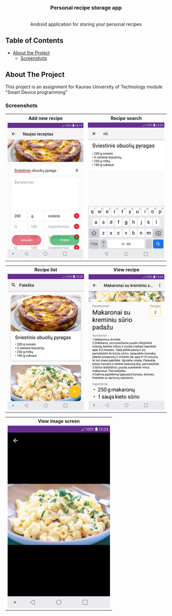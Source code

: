 <div align="center">
 <h3>Personal recipe storage app</h3><br>
Android application for storing your personal recipes
</div>

## Table of Contents

* [About the Project](#about-the-project)
  * [Screenshots](#screenshots)

## About The Project

This project is an assignment for Kaunas University of Technology module "Smart Device programming" 

### Screenshots

<table>
  <tr>
  <th><center>Add new recipe</center></th>
  <th><center>Recipe search</center></th>
  </tr>
  <tr>
  <td><img src="https://raw.githubusercontent.com/Airidasz/personal-recipe-app/master/appImages/add.png" width="320"/></td>
  <td><img src="https://raw.githubusercontent.com/Airidasz/personal-recipe-app/master/appImages/search.png" width="320" /></td>
  </tr>
</table>

<table>
  <tr>
  <th><center>Recipe list</center></th>
  <th><center>View recipe</center></th>
  </tr>
  <tr>
  <td><img src="https://raw.githubusercontent.com/Airidasz/personal-recipe-app/master/appImages/list.png"  width="320" /> </td>
  <td><img src="https://raw.githubusercontent.com/Airidasz/personal-recipe-app/master/appImages/view.png" width="320"/></td>
  </tr>
</table>

<table>
  <tr>
  <th><center>View image screen</center></th>
  </tr>
  <tr>
  <td><img src="https://raw.githubusercontent.com/Airidasz/personal-recipe-app/master/appImages/view_image.png" width="320"/></td>
  </tr>
</table>
